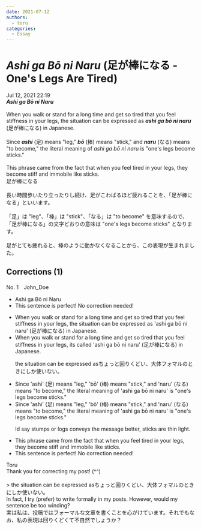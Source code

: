 ```yaml
---
date: 2021-07-12
authors:
  - toru
categories:
  - Essay
---
```


<h1 id="subject_show"><strong><em>Ashi ga Bō ni Naru</strong></em> (足が棒になる - One's Legs Are Tired)</h1>
<div class="date">Jul 12, 2021 22:19</div>
<div id="post"><div id="body_show_ori">
<strong><em>Ashi ga Bō ni Naru</strong></em><br/><br/>When you walk or stand for a long time and get so tired that you feel stiffness in your legs, the situation can be expressed as <strong><em>ashi ga bō ni naru</em></strong> (足が棒になる) in Japanese.<br/><br/>Since <strong><em>ashi</em></strong> (足) means "leg," <strong><em>bō</em></strong> (棒) means "stick," and <strong><em>naru</em></strong> (なる) means "to become," the literal meaning of <em>ashi ga bō ni naru</em> is "one's legs become sticks."<br/><br/>This phrase came from the fact that when you feel tired in your legs, they become stiff and immobile like sticks.
</div></div>

<!-- more -->

<div id="post_ja"><div id="body_show_mo">
足が棒になる<br/><br/>長い時間歩いたり立ったりし続け、足がこわばるほど疲れることを、「足が棒になる」といいます。<br/><br/>「足」は "leg"、「棒」は "stick"、「なる」は "to become" を意味するので、「足が棒になる」の文字どおりの意味は "one's legs become sticks" となります。<br/><br/>足がとても疲れると、棒のように動かなくなることから、この表現が生まれました。
</div></div>

## Corrections (1)
<div id="block"><div class="first_name"> No. 1　<span class="just_name">John_Doe</span></div><div id="block2">
<ul class="correction_field">
<li class="incorrect">Ashi ga Bō ni Naru</li>
<li class="corrected perfect">This sentence is perfect! No correction needed!</li>
</ul>
<ul class="correction_field">
<li class="incorrect">When you walk or stand for a long time and get so tired that you feel stiffness in your legs, the situation can be expressed as 'ashi ga bō ni naru' (足が棒になる) in Japanese.</li>
<li class="corrected correct">
When you walk or stand for a long time and get so tired that you feel stiffness in your legs, its called 'ashi ga bō ni naru' (足が棒になる) in Japanese.
<p class="correction_comment">the situation can be expressed asちょっと回りくどい、大体フォマルのときにしか使いない。</p>
</li>
</ul>
<ul class="correction_field">
<li class="incorrect">Since 'ashi' (足) means "leg," 'bō' (棒) means "stick," and 'naru' (なる) means "to become," the literal meaning of 'ashi ga bō ni naru' is "one's legs become sticks."</li>
<li class="corrected correct">
Since 'ashi' (足) means "leg," 'bō' (棒) means "stick," and 'naru' (なる) means "to become," the literal meaning of 'ashi ga bō ni naru' is "one's legs become sticks."
<p class="correction_comment">Id say stumps or logs conveys the message better, sticks are thin light.</p>
</li>
</ul>
<ul class="correction_field">
<li class="incorrect">This phrase came from the fact that when you feel tired in your legs, they become stiff and immobile like sticks.</li>
<li class="corrected perfect">This sentence is perfect! No correction needed!</li>
</ul>
</div><div class="name"><span class="just_name">Toru</span><br>
Thank you for correcting my post! (^^)<br/><br/>&gt; the situation can be expressed asちょっと回りくどい、大体フォマルのときにしか使いない。<br/>In fact, I try (prefer) to write formally in my posts. However, would my sentence be too winding?<br/>実は私は、投稿ではフォーマルな文章を書くことを心がけています。それでもなお、私の表現は回りくどくて不自然でしょうか？
</div>
</div>
